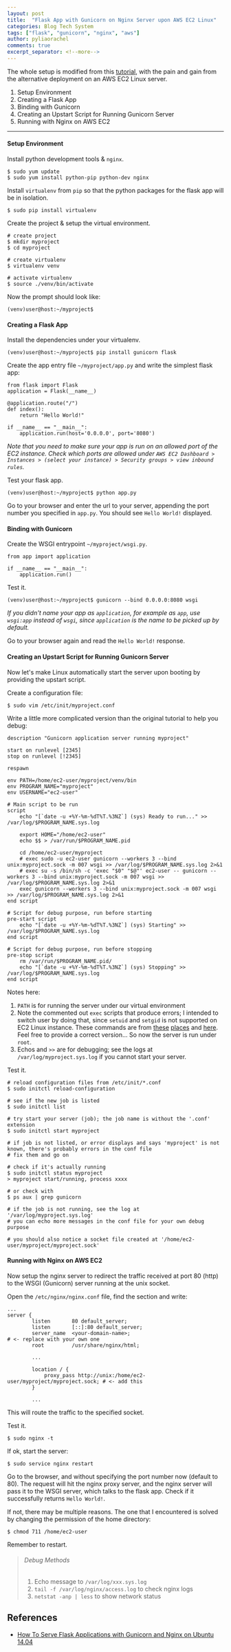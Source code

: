 ```yaml
---
layout: post
title:  "Flask App with Gunicorn on Nginx Server upon AWS EC2 Linux"
categories: Blog Tech System
tags: ["flask", "gunicorn", "nginx", "aws"]
author: pyliaorachel
comments: true
excerpt_separator: <!--more-->
---
```


The whole setup is modified from this [tutorial](https://www.digitalocean.com/community/tutorials/how-to-serve-flask-applications-with-gunicorn-and-nginx-on-ubuntu-14-04),
with the pain and gain from the alternative deployment on an AWS EC2 Linux server.

1. Setup Environment
2. Creating a Flask App
3. Binding with Gunicorn
4. Creating an Upstart Script for Running Gunicorn Server
5. Running with Nginx on AWS EC2

<!--more-->
---

#### Setup Environment

Install python development tools & `nginx`.

```
$ sudo yum update
$ sudo yum install python-pip python-dev nginx
```

Install `virtualenv` from `pip` so that the python packages for the flask app will be in isolation.

```
$ sudo pip install virtualenv
```

Create the project & setup the virtual environment.

```
# create project
$ mkdir myproject
$ cd myproject

# create virtualenv
$ virtualenv venv

# activate virtualenv
$ source ./venv/bin/activate
```

Now the prompt should look like:

```
(venv)user@host:~/myproject$
```

#### Creating a Flask App

Install the dependencies under your virtualenv.

```
(venv)user@host:~/myproject$ pip install gunicorn flask
```

Create the app entry file `~/myproject/app.py` and write the simplest flask app:

```
from flask import Flask
application = Flask(__name__)

@application.route("/")
def index():
    return "Hello World!"

if __name__ == "__main__":
    application.run(host='0.0.0.0', port='8080')
```

_Note that you need to make sure your app is run on an allowed port of the EC2 instance. 
Check which ports are allowed under `AWS EC2 Dashboard > Instances > (select your instance) > Security groups > view inbound rules`._

Test your flask app.

```
(venv)user@host:~/myproject$ python app.py
```

Go to your browser and enter the url to your server, appending the port number you specified in `app.py`. 
You should see `Hello World!` displayed.

#### Binding with Gunicorn

Create the WSGI entrypoint `~/myproject/wsgi.py`.

```
from app import application

if __name__ == "__main__":
    application.run()
```

Test it.

```
(venv)user@host:~/myproject$ gunicorn --bind 0.0.0.0:8080 wsgi
```

_If you didn't name your app as `application`, for example as `app`, 
use `wsgi:app` instead of `wsgi`, since `application` is the name to be picked up by default._

Go to your browser again and read the `Hello World!` response.

#### Creating an Upstart Script for Running Gunicorn Server

Now let's make Linux automatically start the server upon booting by providing the upstart script.

Create a configuration file:

```
$ sudo vim /etc/init/myproject.conf
```

Write a little more complicated version than the original tutorial to help you debug:

```
description "Gunicorn application server running myproject"

start on runlevel [2345]
stop on runlevel [!2345]

respawn

env PATH=/home/ec2-user/myproject/venv/bin
env PROGRAM_NAME="myproject"
env USERNAME="ec2-user"

# Main script to be run
script
    echo "[`date -u +%Y-%m-%dT%T.%3NZ`] (sys) Ready to run..." >> /var/log/$PROGRAM_NAME.sys.log

    export HOME="/home/ec2-user"
    echo $$ > /var/run/$PROGRAM_NAME.pid

    cd /home/ec2-user/myproject
    # exec sudo -u ec2-user gunicorn --workers 3 --bind unix:myproject.sock -m 007 wsgi >> /var/log/$PROGRAM_NAME.sys.log 2>&1
    # exec su -s /bin/sh -c 'exec "$0" "$@"' ec2-user -- gunicorn --workers 3 --bind unix:myproject.sock -m 007 wsgi >> /var/log/$PROGRAM_NAME.sys.log 2>&1
    exec gunicorn --workers 3 --bind unix:myproject.sock -m 007 wsgi >> /var/log/$PROGRAM_NAME.sys.log 2>&1
end script

# Script for debug purpose, run before starting
pre-start script
    echo "[`date -u +%Y-%m-%dT%T.%3NZ`] (sys) Starting" >> /var/log/$PROGRAM_NAME.sys.log
end script

# Script for debug purpose, run before stopping
pre-stop script
    rm /var/run/$PROGRAM_NAME.pid/
    echo "[`date -u +%Y-%m-%dT%T.%3NZ`] (sys) Stopping" >> /var/log/$PROGRAM_NAME.sys.log
end script
```

Notes here:

1. `PATH` is for running the server under our virtual environment
2. Note the commented out `exec` scripts that produce errors; 
I intended to switch user by doing that, since `setuid` and `setgid` is not supported on EC2 Linux instance. 
These commands are from [these](https://www.thedevopsdoctors.com/blog/2016/4/8/init-scripts-for-web-apps-on-linux-and-why-you-should-be-using-them) [places](https://deepumohan.com/tech/setting-up-apache-airflow-on-aws-ec2-instance/) and [here](https://serverfault.com/questions/357060/how-should-i-use-sudo-from-an-upstart-script). Feel free to provide a correct version...
So now the server is run under `root`.
3. Echos and `>>` are for debugging; see the logs at `/var/log/myproject.sys.log` if you cannot start your server.

Test it.

```
# reload configuration files from /etc/init/*.conf
$ sudo initctl reload-configuration

# see if the new job is listed
$ sudo initctl list

# try start your server (job); the job name is without the '.conf' extension
$ sudo initctl start myproject

# if job is not listed, or error displays and says 'myproject' is not known, there's probably errors in the conf file
# fix them and go on

# check if it's actually running
$ sudo initctl status myproject
> myproject start/running, process xxxx

# or check with
$ ps aux | grep gunicorn

# if the job is not running, see the log at '/var/log/myproject.sys.log'
# you can echo more messages in the conf file for your own debug purpose

# you should also notice a socket file created at '/home/ec2-user/myproject/myproject.sock'
```

#### Running with Nginx on AWS EC2

Now setup the nginx server to redirect the traffic received at port 80 (http) to the WSGI (Gunicorn) server running at the unix socket.

Open the `/etc/nginx/nginx.conf` file, find the section and write:

```
...
server {
        listen       80 default_server;
        listen       [::]:80 default_server;
        server_name  <your-domain-name>;                                    # <- replace with your own one
        root         /usr/share/nginx/html;

        ...

        location / {
            proxy_pass http://unix:/home/ec2-user/myproject/myproject.sock; # <- add this
        }

        ...
```

This will route the traffic to the specified socket.

Test it.

```
$ sudo nginx -t
```

If ok, start the server:

```
$ sudo service nginx restart
```

Go to the browser, and without specifying the port number now (default to 80). The request will hit the nginx proxy server, and the nginx server will pass it to the WSGI server, which talks to the flask app. Check if it successfully returns `Hello World!`.

If not, there may be multiple reasons. The one that I encountered is solved by changing the permission of the home directory:

```
$ chmod 711 /home/ec2-user
```

Remember to restart.

> ###### Debug Methods
>
> 1. Echo message to `/var/log/xxx.sys.log`
> 2. `tail -f /var/log/nginx/access.log` to check nginx logs
> 3. `netstat -anp | less` to show network status

## References
* [How To Serve Flask Applications with Gunicorn and Nginx on Ubuntu 14.04](https://www.digitalocean.com/community/tutorials/how-to-serve-flask-applications-with-gunicorn-and-nginx-on-ubuntu-14-04)
